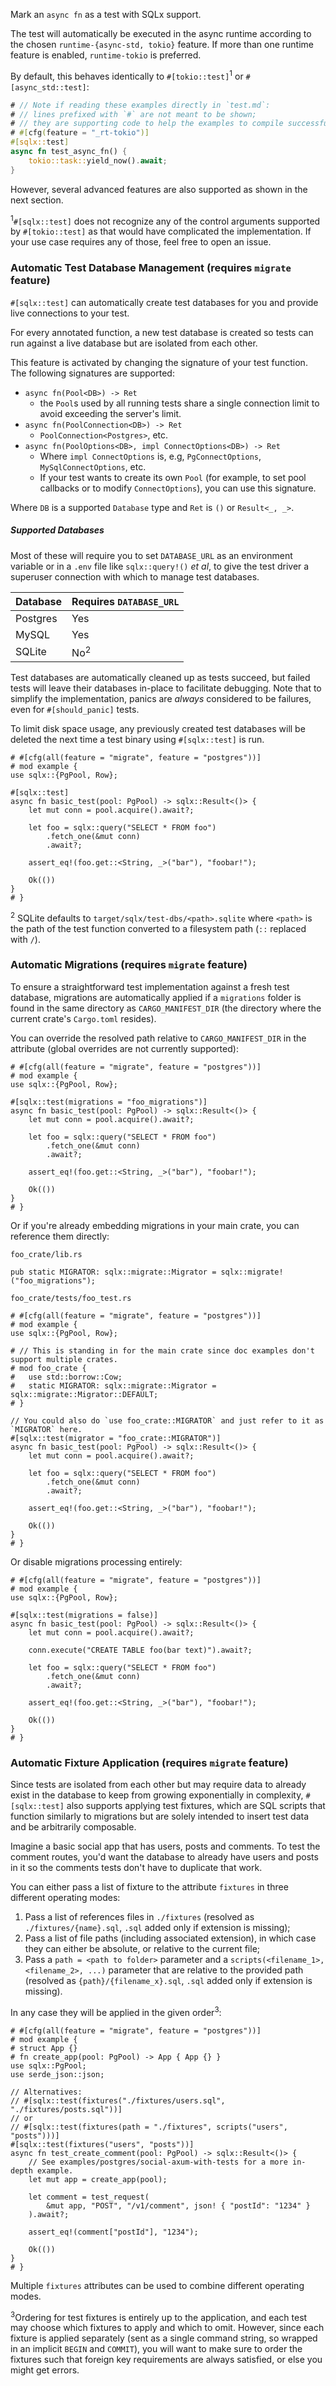 Mark an `async fn` as a test with SQLx support.

The test will automatically be executed in the async runtime according to the chosen
`runtime-{async-std, tokio}` feature. If more than one runtime feature is enabled, `runtime-tokio` is preferred.

By default, this behaves identically to `#[tokio::test]`<sup>1</sup> or `#[async_std::test]`:

```rust
# // Note if reading these examples directly in `test.md`:
# // lines prefixed with `#` are not meant to be shown;
# // they are supporting code to help the examples to compile successfully.
# #[cfg(feature = "_rt-tokio")]
#[sqlx::test]
async fn test_async_fn() {
    tokio::task::yield_now().await;
} 
```

However, several advanced features are also supported as shown in the next section.

<sup>1</sup>`#[sqlx::test]` does not recognize any of the control arguments supported by `#[tokio::test]`
as that would have complicated the implementation. If your use case requires any of those, feel free to open an issue.

### Automatic Test Database Management (requires `migrate` feature)

`#[sqlx::test]` can automatically create test databases for you and provide live connections to your test.

For every annotated function, a new test database is created so tests can run against a live database
but are isolated from each other.

This feature is activated by changing the signature of your test function. The following signatures are supported:

* `async fn(Pool<DB>) -> Ret`
    * the `Pool`s used by all running tests share a single connection limit to avoid exceeding the server's limit.
* `async fn(PoolConnection<DB>) -> Ret`
    * `PoolConnection<Postgres>`, etc.
* `async fn(PoolOptions<DB>, impl ConnectOptions<DB>) -> Ret`
    * Where `impl ConnectOptions` is, e.g, `PgConnectOptions`, `MySqlConnectOptions`, etc.
    * If your test wants to create its own `Pool` (for example, to set pool callbacks or to modify `ConnectOptions`),
      you can use this signature.

Where `DB` is a supported `Database` type and `Ret` is `()` or `Result<_, _>`.

##### Supported Databases

Most of these will require you to set `DATABASE_URL` as an environment variable
or in a `.env` file like `sqlx::query!()` _et al_, to give the test driver a superuser connection with which
to manage test databases.

| Database | Requires `DATABASE_URL` |
|----------|-------------------------| 
| Postgres | Yes                     |
| MySQL    | Yes                     |
| SQLite   | No<sup>2</sup>          |

Test databases are automatically cleaned up as tests succeed, but failed tests will leave their databases in-place
to facilitate debugging. Note that to simplify the implementation, panics are _always_ considered to be failures,
even for `#[should_panic]` tests.

To limit disk space usage, any previously created test databases will be deleted the next time a test binary using
`#[sqlx::test]` is run.

```rust,no_run
# #[cfg(all(feature = "migrate", feature = "postgres"))]
# mod example { 
use sqlx::{PgPool, Row};

#[sqlx::test]
async fn basic_test(pool: PgPool) -> sqlx::Result<()> {
    let mut conn = pool.acquire().await?;

    let foo = sqlx::query("SELECT * FROM foo")
        .fetch_one(&mut conn)
        .await?;

    assert_eq!(foo.get::<String, _>("bar"), "foobar!");
    
    Ok(())
}
# }     
```

<sup>2</sup> SQLite defaults to `target/sqlx/test-dbs/<path>.sqlite` where `<path>` is the path of the test function
converted to a filesystem path (`::` replaced with `/`).

### Automatic Migrations (requires `migrate` feature)

To ensure a straightforward test implementation against a fresh test database, migrations are automatically applied if a
`migrations` folder is found in the same directory as `CARGO_MANIFEST_DIR` (the directory where the current crate's
`Cargo.toml` resides).

You can override the resolved path relative to `CARGO_MANIFEST_DIR` in the attribute (global overrides are not currently
supported):

```rust,ignore
# #[cfg(all(feature = "migrate", feature = "postgres"))]
# mod example { 
use sqlx::{PgPool, Row};

#[sqlx::test(migrations = "foo_migrations")]
async fn basic_test(pool: PgPool) -> sqlx::Result<()> {
    let mut conn = pool.acquire().await?;

    let foo = sqlx::query("SELECT * FROM foo")
        .fetch_one(&mut conn)
        .await?;

    assert_eq!(foo.get::<String, _>("bar"), "foobar!");
    
    Ok(())
}
# }
```

Or if you're already embedding migrations in your main crate, you can reference them directly:

`foo_crate/lib.rs`

```rust,ignore
pub static MIGRATOR: sqlx::migrate::Migrator = sqlx::migrate!("foo_migrations");
```

`foo_crate/tests/foo_test.rs`

```rust,no_run
# #[cfg(all(feature = "migrate", feature = "postgres"))]
# mod example { 
use sqlx::{PgPool, Row};

# // This is standing in for the main crate since doc examples don't support multiple crates.
# mod foo_crate { 
#   use std::borrow::Cow;
#   static MIGRATOR: sqlx::migrate::Migrator = sqlx::migrate::Migrator::DEFAULT;
# } 

// You could also do `use foo_crate::MIGRATOR` and just refer to it as `MIGRATOR` here.
#[sqlx::test(migrator = "foo_crate::MIGRATOR")]
async fn basic_test(pool: PgPool) -> sqlx::Result<()> {
    let mut conn = pool.acquire().await?;

    let foo = sqlx::query("SELECT * FROM foo")
        .fetch_one(&mut conn)
        .await?;

    assert_eq!(foo.get::<String, _>("bar"), "foobar!");
    
    Ok(())
}
# }
```

Or disable migrations processing entirely:

```rust,no_run
# #[cfg(all(feature = "migrate", feature = "postgres"))]
# mod example { 
use sqlx::{PgPool, Row};

#[sqlx::test(migrations = false)]
async fn basic_test(pool: PgPool) -> sqlx::Result<()> {
    let mut conn = pool.acquire().await?;
    
    conn.execute("CREATE TABLE foo(bar text)").await?;

    let foo = sqlx::query("SELECT * FROM foo")
        .fetch_one(&mut conn)
        .await?;

    assert_eq!(foo.get::<String, _>("bar"), "foobar!");
    
    Ok(())
}
# }
```

### Automatic Fixture Application (requires `migrate` feature)

Since tests are isolated from each other but may require data to already exist in the database to keep from growing
exponentially in complexity, `#[sqlx::test]` also supports applying test fixtures, which are SQL scripts that function
similarly to migrations but are solely intended to insert test data and be arbitrarily composable.

Imagine a basic social app that has users, posts and comments. To test the comment routes, you'd want
the database to already have users and posts in it so the comments tests don't have to duplicate that work.

You can either pass a list of fixture to the attribute `fixtures` in three different operating modes:

1) Pass a list of references files in `./fixtures` (resolved as `./fixtures/{name}.sql`, `.sql` added only if extension
   is missing);
2) Pass a list of file paths (including associated extension), in which case they can either be absolute, or relative to
   the current file;
3) Pass a `path = <path to folder>` parameter and a `scripts(<filename_1>, <filename_2>, ...)` parameter that are
   relative to the provided path (resolved as `{path}/{filename_x}.sql`, `.sql` added only if extension is missing).

In any case they will be applied in the given order<sup>3</sup>:

```rust,no_run
# #[cfg(all(feature = "migrate", feature = "postgres"))]
# mod example { 
# struct App {}
# fn create_app(pool: PgPool) -> App { App {} }
use sqlx::PgPool;
use serde_json::json;

// Alternatives:
// #[sqlx::test(fixtures("./fixtures/users.sql", "./fixtures/posts.sql"))]
// or
// #[sqlx::test(fixtures(path = "./fixtures", scripts("users", "posts")))]
#[sqlx::test(fixtures("users", "posts"))]
async fn test_create_comment(pool: PgPool) -> sqlx::Result<()> {
    // See examples/postgres/social-axum-with-tests for a more in-depth example. 
    let mut app = create_app(pool);     
    
    let comment = test_request(
        &mut app, "POST", "/v1/comment", json! { "postId": "1234" }
    ).await?;
    
    assert_eq!(comment["postId"], "1234");
    
    Ok(())
}
# }
```

Multiple `fixtures` attributes can be used to combine different operating modes.

<sup>3</sup>Ordering for test fixtures is entirely up to the application, and each test may choose which fixtures to
apply and which to omit. However, since each fixture is applied separately (sent as a single command string, so wrapped
in an implicit `BEGIN` and `COMMIT`), you will want to make sure to order the fixtures such that foreign key
requirements are always satisfied, or else you might get errors. 
